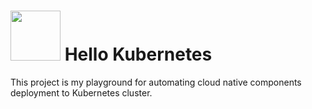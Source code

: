 # <img src="https://en.wikipedia.org/wiki/Kubernetes#/media/File:Kubernetes_logo_without_workmark.svg" width="80" height="80" /> Hello Kubernetes 

This project is my playground for automating cloud native components deployment to Kubernetes cluster.

